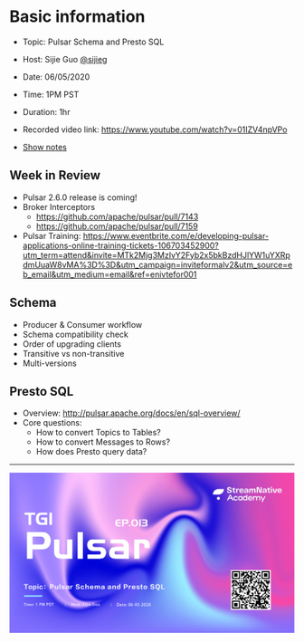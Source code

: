 # Basic information

- Topic: Pulsar Schema and Presto SQL

- Host: Sijie Guo [@sijieg](https://twitter.com/sijieg)

- Date: 06/05/2020

- Time: 1PM PST

- Duration: 1hr

- Recorded video link: https://www.youtube.com/watch?v=01IZV4npVPo

- [Show notes](https://hackmd.io/_skCWsWBQjuS6sXYrAAWWA?view)

## Week in Review

- Pulsar 2.6.0 release is coming!
- Broker Interceptors
    - https://github.com/apache/pulsar/pull/7143
    - https://github.com/apache/pulsar/pull/7159
- Pulsar Training: https://www.eventbrite.com/e/developing-pulsar-applications-online-training-tickets-106703452900?utm_term=attend&invite=MTk2Mjg3MzIvY2Fyb2x5bkBzdHJlYW1uYXRpdmUuaW8vMA%3D%3D&utm_campaign=inviteformalv2&utm_source=eb_email&utm_medium=email&ref=enivtefor001

## Schema

- Producer & Consumer workflow
- Schema compatibility check
- Order of upgrading clients
- Transitive vs non-transitive
- Multi-versions

## Presto SQL

- Overview: http://pulsar.apache.org/docs/en/sql-overview/
- Core questions:
    - How to convert Topics to Tables?
    - How to convert Messages to Rows?
    - How does Presto query data?
    
---

![](https://github.com/streamnative/tgip/blob/master/image/013.png)
